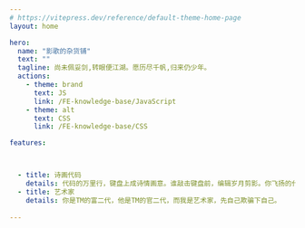 ```yaml
---
# https://vitepress.dev/reference/default-theme-home-page
layout: home

hero:
  name: "影歌的杂货铺"
  text: ""
  tagline: 尚未佩妥剑,转眼便江湖。愿历尽千帆,归来仍少年。
  actions:
    - theme: brand
      text: JS
      link: /FE-knowledge-base/JavaScript
    - theme: alt
      text: CSS
      link: /FE-knowledge-base/CSS

features:



  - title: 诗画代码
    details: 代码的万里行，键盘上成诗情画意。谁敲击键盘前，编辑岁月剪影。你飞扬的代码，创造出一片平坦无障的广阔。在技术巅峰，你打开IDE，向我轻轻Hellow，用代码向我招手。
  - title: 艺术家
    details: 你是TM的富二代，他是TM的官二代，而我是艺术家，先自己欺骗下自己。
 
---
```


